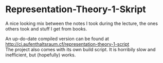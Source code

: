 # Representation-Theory-1-Skript
A nice looking mix between the notes I took during the lecture, the ones others took and stuff I get from books.

An up-do-date compiled version can be found at  
http://ci.aufenthaltsraum.cf/representation-theory-1-script  
The project also comes with its own build script. It is horribily slow and inefficient, but (hopefully) works.
